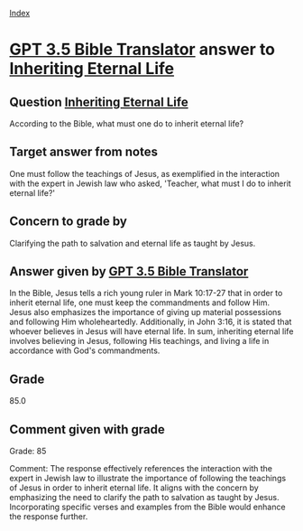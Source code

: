 
[Index](../../index.md)
# [GPT 3.5 Bible Translator](../../answering_models/GPT_3.5_Bible_Translator.md) answer to [Inheriting Eternal Life](../../questions/Inheriting_Eternal_Life.md)

## Question [Inheriting Eternal Life](../../questions/Inheriting_Eternal_Life.md)
According to the Bible, what must one do to inherit eternal life?

## Target answer from notes
One must follow the teachings of Jesus, as exemplified in the interaction with the expert in Jewish law who asked, 'Teacher, what must I do to inherit eternal life?'

## Concern to grade by
Clarifying the path to salvation and eternal life as taught by Jesus.

## Answer given by [GPT 3.5 Bible Translator](../../answering_models/GPT_3.5_Bible_Translator.md)
In the Bible, Jesus tells a rich young ruler in Mark 10:17-27 that in order to inherit eternal life, one must keep the commandments and follow Him. Jesus also emphasizes the importance of giving up material possessions and following Him wholeheartedly. Additionally, in John 3:16, it is stated that whoever believes in Jesus will have eternal life. In sum, inheriting eternal life involves believing in Jesus, following His teachings, and living a life in accordance with God's commandments.

## Grade
85.0

## Comment given with grade
Grade: 85

Comment: The response effectively references the interaction with the expert in Jewish law to illustrate the importance of following the teachings of Jesus in order to inherit eternal life. It aligns with the concern by emphasizing the need to clarify the path to salvation as taught by Jesus. Incorporating specific verses and examples from the Bible would enhance the response further.

